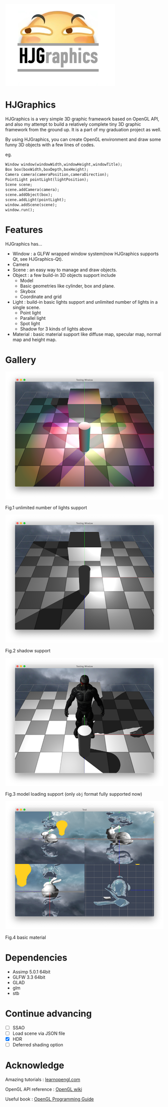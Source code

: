 ![HJGraphics](attachment/HJGraphics.png)
# HJGraphics
HJGraphics is a very simple 3D graphic framework based on OpenGL API, and also my attempt to build a relatively complete tiny 3D graphic framework from the ground up. It is a part of my graduation project as well.

By using HJGraphics, you can create OpenGL environment and draw some funny 3D objects with  a few lines of codes.

eg.
```
Window window(windowWidth,windowHeight,windowTitle);
Box box(boxWidth,boxDepth,boxHeight);
Camera camera(cameraPosition,cameraDirection);
PointLight pointLight(lightPosition);
Scene scene;
scene.addCamera(camera);
scene.addObject(box);
scene.addLight(pointLight);
window.addScene(scene);
window.run();
```

# Features
HJGraphics has...

* Window : a GLFW wrapped window system(now HJGraphics supports Qt, see HJGraphics-Qt).
* Camera 
* Scene : an easy way to manage and draw objects.
* Object : a few build-in 3D objects support include
    * Model 
    * Basic geometries like cylinder, box and plane. 
    * Skybox
    * Coordinate and grid
* Light : build-in basic lights support and unlimited number of lights in a single scene.
    * Point light
    * Parallel light
    * Spot light
    * Shadow for 3 kinds of lights above 
* Material : basic material support like diffuse map, specular map, normal map and height map.

# Gallery
![](attachment/multiLight.png)

Fig.1 unlimited number of lights support

![](attachment/pointLightShadow.png)

Fig.2 shadow support

![](attachment/modelLoading.png)

Fig.3 model loading support (only `obj` format fully supported now)

![](attachment/material.png)

Fig.4 basic material
# Dependencies
- Assimp 5.0.1 64bit
- GLFW 3.3 64bit
- GLAD
- glm
- stb
# Continue advancing
- [ ] SSAO
- [ ] Load scene via JSON file
- [x] HDR
- [ ] Deferred shading option

# Acknowledge
Amazing tutorials : [learnopengl.com](https://www.learnopengl.com)

OpenGL API reference : [OpenGL wiki](https://www.khronos.org/opengl/wiki/)

Useful book : [OpenGL Programming Guide](https://book.douban.com/subject/26925331/)

